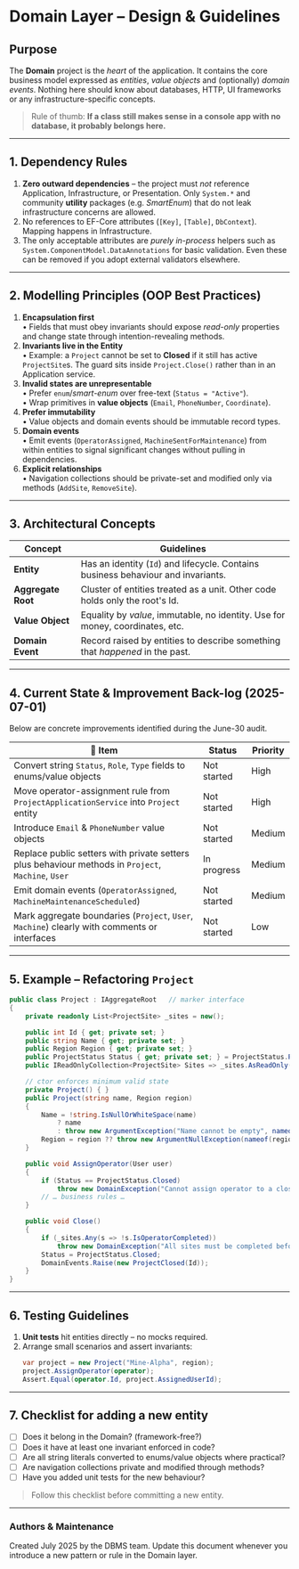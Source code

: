 # Domain Layer – Design & Guidelines

## Purpose
The **Domain** project is the _heart_ of the application.  It contains the
core business model expressed as _entities_, _value objects_ and (optionally)
_domain events_.  Nothing here should know about databases, HTTP, UI
frameworks or any infrastructure-specific concepts.

> Rule of thumb: **If a class still makes sense in a console app with no
> database, it probably belongs here.**

---

## 1. Dependency Rules
1. **Zero outward dependencies** – the project must _not_ reference
   Application, Infrastructure, or Presentation.  Only `System.*` and
   community **utility** packages (e.g. _SmartEnum_) that do not leak
   infrastructure concerns are allowed.
2. No references to EF-Core attributes (`[Key]`, `[Table]`, `DbContext`).
   Mapping happens in Infrastructure.
3. The only acceptable attributes are _purely in-process_ helpers such as
   `System.ComponentModel.DataAnnotations` for basic validation.  Even these
   can be removed if you adopt external validators elsewhere.

---

## 2. Modelling Principles (OOP Best Practices)
1. **Encapsulation first**  
   • Fields that must obey invariants should expose _read-only_ properties and
     change state through intention-revealing methods.
2. **Invariants live in the Entity**  
   • Example: a `Project` cannot be set to **Closed** if it still has active
     `ProjectSite`s.  The guard sits inside `Project.Close()` rather than in
     an Application service.
3. **Invalid states are unrepresentable**  
   • Prefer `enum`/_smart-enum_ over free-text (`Status = "Active"`).  
   • Wrap primitives in **value objects** (`Email`, `PhoneNumber`, `Coordinate`).
4. **Prefer immutability**  
   • Value objects and domain events should be immutable record types.
5. **Domain events**  
   • Emit events (`OperatorAssigned`, `MachineSentForMaintenance`) from within
     entities to signal significant changes without pulling in dependencies.
6. **Explicit relationships**  
   • Navigation collections should be private-set and modified only via
     methods (`AddSite`, `RemoveSite`).

---

## 3. Architectural Concepts
| Concept | Guidelines |
|---------|------------|
| **Entity** | Has an identity (`Id`) and lifecycle. Contains business behaviour and invariants. |
| **Aggregate Root** | Cluster of entities treated as a unit. Other code holds only the root's Id. |
| **Value Object** | Equality by _value_, immutable, no identity. Use for money, coordinates, etc. |
| **Domain Event** | Record raised by entities to describe something that _happened_ in the past. |

---

## 4. Current State & Improvement Back-log (2025-07-01)
Below are concrete improvements identified during the June-30 audit.

| 📝 Item | Status | Priority |
|---------|--------|----------|
| Convert string `Status`, `Role`, `Type` fields to enums/value objects | Not started | High |
| Move operator-assignment rule from `ProjectApplicationService` into `Project` entity | Not started | High |
| Introduce `Email` & `PhoneNumber` value objects | Not started | Medium |
| Replace public setters with private setters plus behaviour methods in `Project`, `Machine`, `User` | In progress | Medium |
| Emit domain events (`OperatorAssigned`, `MachineMaintenanceScheduled`) | Not started | Medium |
| Mark aggregate boundaries (`Project`, `User`, `Machine`) clearly with comments or interfaces | Not started | Low |

---

## 5. Example – Refactoring `Project`
```csharp
public class Project : IAggregateRoot   // marker interface
{
    private readonly List<ProjectSite> _sites = new();

    public int Id { get; private set; }
    public string Name { get; private set; }
    public Region Region { get; private set; }
    public ProjectStatus Status { get; private set; } = ProjectStatus.Planned;
    public IReadOnlyCollection<ProjectSite> Sites => _sites.AsReadOnly();

    // ctor enforces minimum valid state
    private Project() { }
    public Project(string name, Region region)
    {
        Name = !string.IsNullOrWhiteSpace(name)
            ? name
            : throw new ArgumentException("Name cannot be empty", nameof(name));
        Region = region ?? throw new ArgumentNullException(nameof(region));
    }

    public void AssignOperator(User user)
    {
        if (Status == ProjectStatus.Closed)
            throw new DomainException("Cannot assign operator to a closed project.");
        // … business rules …
    }

    public void Close()
    {
        if (_sites.Any(s => !s.IsOperatorCompleted))
            throw new DomainException("All sites must be completed before closing project.");
        Status = ProjectStatus.Closed;
        DomainEvents.Raise(new ProjectClosed(Id));
    }
}
```

---

## 6. Testing Guidelines
1. **Unit tests** hit entities directly – no mocks required.
2. Arrange small scenarios and assert invariants:
   ```csharp
   var project = new Project("Mine-Alpha", region);
   project.AssignOperator(operator);
   Assert.Equal(operator.Id, project.AssignedUserId);
   ```

---

## 7. Checklist for adding a new entity
- [ ] Does it belong in the Domain? (framework-free?)
- [ ] Does it have at least one invariant enforced in code?
- [ ] Are all string literals converted to enums/value objects where practical?
- [ ] Are navigation collections private and modified through methods?
- [ ] Have you added unit tests for the new behaviour?

> Follow this checklist before committing a new entity.

---

### Authors & Maintenance
Created July 2025 by the DBMS team.  Update this document whenever you
introduce a new pattern or rule in the Domain layer. 